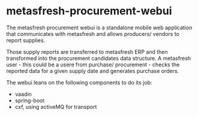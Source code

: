 
# metasfresh-procurement-webui

The metasfresh procurement webui is a standalone mobile web application that communicates with metasfresh and allows producers/ vendors to report supplies.

Those supply reports are transferred to metasfresh ERP and then transformed into the procurement candidates data structure. A metasfresh user - this could be a usere from purchase/ procurement - checks the reported data for a given supply date and generates purchase orders.

The webui leans on the following components to do its job:

* vaadin
* spring-boot
* cxf, using activeMQ for transport
